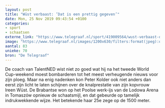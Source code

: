 ```yaml
---
layout: post
title: "Wüst verbaast: ’Dat is een prettig gegeven’"
date: Mon, 25 Nov 2019 09:43:54 +0100
categories: 
- sport 
- schaatsen 
externe_link: "https://www.telegraaf.nl/sport/419009564/wust-verbaast-dat-is-een-prettig-gegeven"
image: "https://www.telegraaf.nl/images/1200x630/filters:format(jpeg):quality(80)/cdn-kiosk-api.telegraaf.nl/b644249a-0f5f-11ea-bff3-02d2fb1aa1d7.jpg"
aantal: 83
unieke: 70
bron: "De Telegraaf"
---
```


<p class="intro">De coach van TalentNED wist niet zo goed wat hij na het tweede World Cup-weekend moest bombarderen tot het meest verheugende nieuws voor zijn ploeg. Maar na enig nadenken kon Peter Kolder ook niet anders dan eerst zijn licht te laten schijnen over de knalprestatie van zijn kopvrouw Ireen Wüst. De Brabantse won op het Poolse werk-ijs van de Lodowa Arena in Tomaszów opnieuw de schaatsmijl, en dat gebeurde op tamelijk indrukwekkende wijze. Het betekende haar 25e zege op de 1500 meter.</p>
